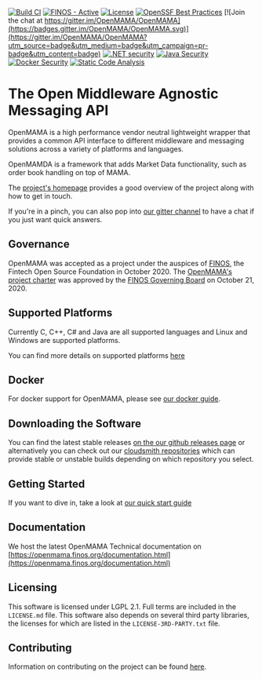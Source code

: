 [![Build CI](https://img.shields.io/github/actions/workflow/status/finos/OpenMAMA/main.yml?label=Build%20CI)](https://github.com/finos/openmama/actions/workflows/main.yml)
[![FINOS - Active](https://cdn.jsdelivr.net/gh/finos/contrib-toolbox@master/images/badge-active.svg)](https://finosfoundation.atlassian.net/wiki/display/FINOS/Active)
[![License](https://img.shields.io/badge/License-LGPLv2.1-blue.svg)](https://www.gnu.org/licenses/old-licenses/lgpl-2.1.en.html)
[![OpenSSF Best Practices](https://bestpractices.coreinfrastructure.org/projects/6741/badge)](https://bestpractices.coreinfrastructure.org/projects/6741) 
[![Join the chat at https://gitter.im/OpenMAMA/OpenMAMA](https://badges.gitter.im/OpenMAMA/OpenMAMA.svg)](https://gitter.im/OpenMAMA/OpenMAMA?utm_source=badge&utm_medium=badge&utm_campaign=pr-badge&utm_content=badge)
[![.NET security](https://img.shields.io/github/actions/workflow/status/finos/OpenMAMA/cve-scanning-dotnet.yml?label=.NET%20Security)](https://github.com/finos/openmama/actions/workflows/cve-scanning-dotnet.yml)
[![Java Security](https://img.shields.io/github/actions/workflow/status/finos/OpenMAMA/cve-scanning-gradle.yml?label=Java%20Security)](https://github.com/finos/openmama/actions/workflows/cve-scanning-gradle.yml)
[![Docker Security](https://img.shields.io/github/actions/workflow/status/finos/OpenMAMA/cve-scanning-docker.yml?label=Docker%20Security)](https://github.com/finos/openmama/actions/workflows/cve-scanning-docker.yml)
[![Static Code Analysis](https://img.shields.io/github/actions/workflow/status/finos/OpenMAMA/semgrep.yml?label=Static%20Code%20Analysis)](https://github.com/finos/openmama/actions/workflows/semgrep.yml)

The Open Middleware Agnostic Messaging API
================================================================================

OpenMAMA is a high performance vendor neutral lightweight wrapper that provides a common API interface
to different middleware and messaging solutions across a variety of platforms and languages.

OpenMAMDA is a framework that adds Market Data functionality, such as order book handling on top of MAMA.

The [project's homepage](https://openmama.finos.org) provides a good overview of the project along with how to get in touch.

If you're in a pinch, you can also pop into [our gitter channel](https://gitter.im/OpenMAMA/OpenMAMA) to have a chat if you just want quick answers.

## Governance

OpenMAMA was accepted as a project under the auspices of [FINOS](finos.org), the Fintech Open Source Foundation in October 2020.
The [OpenMAMA's project charter](https://github.com/finos/OpenMAMA/raw/next/OpenMAMA%20Technical%20Charter%202020-10-01.pdf) was approved by the [FINOS Governing Board](https://www.finos.org/governing-board) on October 21, 2020.

Supported Platforms
--------------------------------------------------------------------------------
Currently C, C++, C# and Java are all supported languages and Linux and Windows are supported platforms.

You can find more details on supported platforms [here](https://openmama.finos.org/openmama_supported_platforms.html)

Docker
--------------------------------------------------------------------------------
For docker support for OpenMAMA, please see [our docker guide](docker/README.md).

Downloading the Software
--------------------------------------------------------------------------------
You can find the latest stable releases [on the our github releases page](https://github.com/finos/OpenMAMA/releases)
or alternatively you can check out our
[cloudsmith repositories](https://cloudsmith.io/~openmama/repos/openmama/setup/)
which can provide stable or unstable builds depending on which repository you select.

Getting Started
--------------------------------------------------------------------------------
If you want to dive in, take a look at [our quick start guide](https://openmama.finos.org/quickstart.html)

Documentation
--------------------------------------------------------------------------------
We host the latest OpenMAMA Technical documentation on [https://openmama.finos.org/documentation.html](https://openmama.finos.org/documentation.html)

Licensing
--------------------------------------------------------------------------------
This software is licensed under LGPL 2.1. Full terms are included in the `LICENSE.md` file. This software also
depends on several third party libraries, the licenses for which are listed in the `LICENSE-3RD-PARTY.txt` file.

Contributing
--------------------------------------------------------------------------------
Information on contributing on the project can be found [here](https://openmama.finos.org/openmama_submission_process.html).

